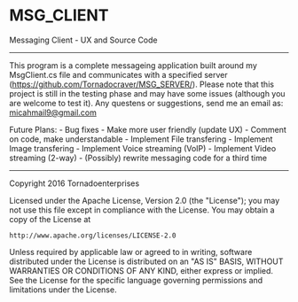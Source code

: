 # MSG_CLIENT
Messaging Client - UX and Source Code

-----

This program is a complete messageing application built around my MsgClient.cs file and communicates with a specified server (https://github.com/Tornadocraver/MSG_SERVER/). Please note that this project is still in the testing phase and may have some issues (although you are welcome to test it). Any questens or suggestions, send me an email as: micahmail9@gmail.com

Future Plans:
		- Bug fixes
    - Make more user friendly (update UX)
    - Comment on code, make understandable
    - Implement File transfering
    - Implement Image transfering
    - Implement Voice streaming (VoIP)
    - Implement Video streaming (2-way)
    - (Possibly) rewrite messaging code for a third time
    
-----

Copyright 2016 Tornadoenterprises

Licensed under the Apache License, Version 2.0 (the "License");
you may not use this file except in compliance with the License.
You may obtain a copy of the License at

    http://www.apache.org/licenses/LICENSE-2.0

Unless required by applicable law or agreed to in writing, software
distributed under the License is distributed on an "AS IS" BASIS,
WITHOUT WARRANTIES OR CONDITIONS OF ANY KIND, either express or implied.
See the License for the specific language governing permissions and
limitations under the License.
